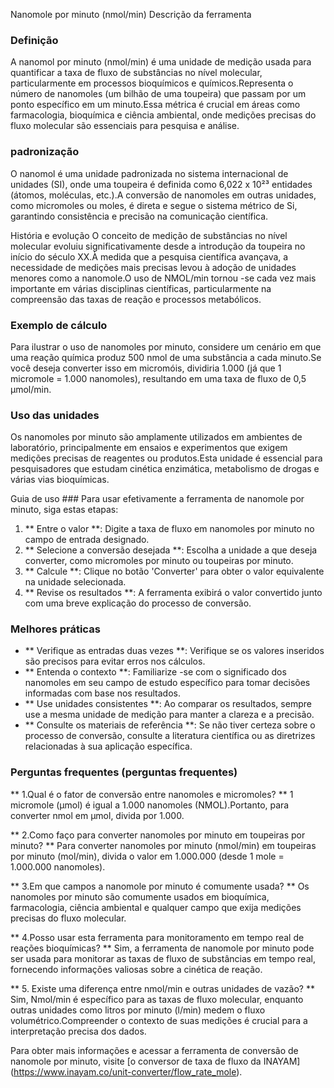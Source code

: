 Nanomole por minuto (nmol/min) Descrição da ferramenta

### Definição
A nanomol por minuto (nmol/min) é uma unidade de medição usada para quantificar a taxa de fluxo de substâncias no nível molecular, particularmente em processos bioquímicos e químicos.Representa o número de nanomoles (um bilhão de uma toupeira) que passam por um ponto específico em um minuto.Essa métrica é crucial em áreas como farmacologia, bioquímica e ciência ambiental, onde medições precisas do fluxo molecular são essenciais para pesquisa e análise.

### padronização
O nanomol é uma unidade padronizada no sistema internacional de unidades (SI), onde uma toupeira é definida como 6,022 x 10²³ entidades (átomos, moléculas, etc.).A conversão de nanomoles em outras unidades, como micromoles ou moles, é direta e segue o sistema métrico de Si, garantindo consistência e precisão na comunicação científica.

História e evolução
O conceito de medição de substâncias no nível molecular evoluiu significativamente desde a introdução da toupeira no início do século XX.À medida que a pesquisa científica avançava, a necessidade de medições mais precisas levou à adoção de unidades menores como a nanomole.O uso de NMOL/min tornou -se cada vez mais importante em várias disciplinas científicas, particularmente na compreensão das taxas de reação e processos metabólicos.

### Exemplo de cálculo
Para ilustrar o uso de nanomoles por minuto, considere um cenário em que uma reação química produz 500 nmol de uma substância a cada minuto.Se você deseja converter isso em micromóis, dividiria 1.000 (já que 1 micromole = 1.000 nanomoles), resultando em uma taxa de fluxo de 0,5 µmol/min.

### Uso das unidades
Os nanomoles por minuto são amplamente utilizados em ambientes de laboratório, principalmente em ensaios e experimentos que exigem medições precisas de reagentes ou produtos.Esta unidade é essencial para pesquisadores que estudam cinética enzimática, metabolismo de drogas e várias vias bioquímicas.

Guia de uso ###
Para usar efetivamente a ferramenta de nanomole por minuto, siga estas etapas:
1. ** Entre o valor **: Digite a taxa de fluxo em nanomoles por minuto no campo de entrada designado.
2. ** Selecione a conversão desejada **: Escolha a unidade a que deseja converter, como micromoles por minuto ou toupeiras por minuto.
3. ** Calcule **: Clique no botão 'Converter' para obter o valor equivalente na unidade selecionada.
4. ** Revise os resultados **: A ferramenta exibirá o valor convertido junto com uma breve explicação do processo de conversão.

### Melhores práticas
- ** Verifique as entradas duas vezes **: Verifique se os valores inseridos são precisos para evitar erros nos cálculos.
- ** Entenda o contexto **: Familiarize -se com o significado dos nanomoles em seu campo de estudo específico para tomar decisões informadas com base nos resultados.
- ** Use unidades consistentes **: Ao comparar os resultados, sempre use a mesma unidade de medição para manter a clareza e a precisão.
- ** Consulte os materiais de referência **: Se não tiver certeza sobre o processo de conversão, consulte a literatura científica ou as diretrizes relacionadas à sua aplicação específica.

### Perguntas frequentes (perguntas frequentes)

** 1.Qual é o fator de conversão entre nanomoles e micromoles? **
1 micromole (µmol) é igual a 1.000 nanomoles (NMOL).Portanto, para converter nmol em µmol, divida por 1.000.

** 2.Como faço para converter nanomoles por minuto em toupeiras por minuto? **
Para converter nanomoles por minuto (nmol/min) em toupeiras por minuto (mol/min), divida o valor em 1.000.000 (desde 1 mole = 1.000.000 nanomoles).

** 3.Em que campos a nanomole por minuto é comumente usada? **
Os nanomoles por minuto são comumente usados ​​em bioquímica, farmacologia, ciência ambiental e qualquer campo que exija medições precisas do fluxo molecular.

** 4.Posso usar esta ferramenta para monitoramento em tempo real de reações bioquímicas? **
Sim, a ferramenta de nanomole por minuto pode ser usada para monitorar as taxas de fluxo de substâncias em tempo real, fornecendo informações valiosas sobre a cinética de reação.

** 5. Existe uma diferença entre nmol/min e outras unidades de vazão? **
Sim, Nmol/min é específico para as taxas de fluxo molecular, enquanto outras unidades como litros por minuto (l/min) medem o fluxo volumétrico.Compreender o contexto de suas medições é crucial para a interpretação precisa dos dados.

Para obter mais informações e acessar a ferramenta de conversão de nanomole por minuto, visite [o conversor de taxa de fluxo da INAYAM] (https://www.inayam.co/unit-converter/flow_rate_mole).